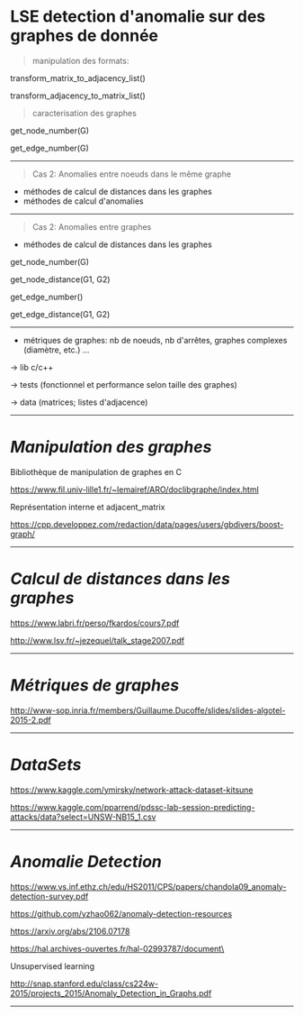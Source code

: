 # LSE detection d'anomalie sur des graphes de donnée

> manipulation des formats:

transform_matrix_to_adjacency_list()

transform_adjacency_to_matrix_list()

> caracterisation des graphes 

get_node_number(G)

get_edge_number(G)

---

> Cas 2: Anomalies entre noeuds dans le même graphe

* méthodes de calcul de distances dans les graphes
* méthodes de calcul d'anomalies
---

> Cas 2: Anomalies entre graphes

* méthodes de calcul de distances dans les graphes

get_node_number(G)

get_node_distance(G1, G2)

get_edge_number()

get_edge_distance(G1, G2)

---

* métriques de graphes: nb de noeuds, nb d'arrêtes, graphes complexes (diamètre, etc.) ...

-> lib c/c++

-> tests (fonctionnel et performance selon taille des graphes)

-> data (matrices; listes d'adjacence)


***********************************
# *Manipulation des graphes*

Bibliothèque de manipulation de graphes en C

https://www.fil.univ-lille1.fr/~lemairef/ARO/doclibgraphe/index.html

Représentation interne et adjacent_matrix

https://cpp.developpez.com/redaction/data/pages/users/gbdivers/boost-graph/


****************************************************************
# *Calcul de distances dans les graphes*
https://www.labri.fr/perso/fkardos/cours7.pdf

http://www.lsv.fr/~jezequel/talk_stage2007.pdf


****************************************************************
# *Métriques de graphes*

http://www-sop.inria.fr/members/Guillaume.Ducoffe/slides/slides-algotel-2015-2.pdf

****************************************************************
# *DataSets*

https://www.kaggle.com/ymirsky/network-attack-dataset-kitsune

https://www.kaggle.com/pparrend/pdssc-lab-session-predicting-attacks/data?select=UNSW-NB15_1.csv

****************************************************************
# *Anomalie Detection*

https://www.vs.inf.ethz.ch/edu/HS2011/CPS/papers/chandola09_anomaly-detection-survey.pdf

https://github.com/yzhao062/anomaly-detection-resources

https://arxiv.org/abs/2106.07178

https://hal.archives-ouvertes.fr/hal-02993787/document\

Unsupervised learning

http://snap.stanford.edu/class/cs224w-2015/projects_2015/Anomaly_Detection_in_Graphs.pdf

****************************************************************